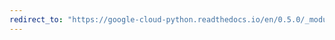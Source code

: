 ```yaml
---
redirect_to: "https://google-cloud-python.readthedocs.io/en/0.5.0/_modules/gcloud/datastore/entity.html"
---
```

